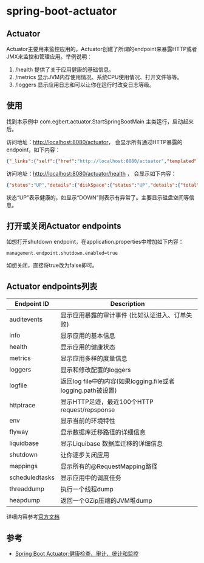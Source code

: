 # spring-boot-actuator

## Actuator

Actuator主要用来监控应用的。Actuator创建了所谓的endpoint来暴露HTTP或者JMX来监控和管理应用。举例说明：

1. /health 提供了关于应用健康的基础信息。
2. /metrics 显示JVM内存使用情况、系统CPU使用情况、打开文件等等。
3. /loggers 显示应用日志和可以让你在运行时改变日志等级。

## 使用

找到本示例中 com.egbert.actuator.StartSpringBootMain 主类运行，启动起来后。

访问地址：<http://localhost:8080/actuator>， 会显示所有通过HTTP暴露的endpoint，如下内容：

```json
{"_links":{"self":{"href":"http://localhost:8080/actuator","templated":false},"auditevents":{"href":"http://localhost:8080/actuator/auditevents","templated":false},"beans":{"href":"http://localhost:8080/actuator/beans","templated":false},"caches-cache":{"href":"http://localhost:8080/actuator/caches/{cache}","templated":true},"caches":{"href":"http://localhost:8080/actuator/caches","templated":false},"health":{"href":"http://localhost:8080/actuator/health","templated":false},"health-component-instance":{"href":"http://localhost:8080/actuator/health/{component}/{instance}","templated":true},"health-component":{"href":"http://localhost:8080/actuator/health/{component}","templated":true},"conditions":{"href":"http://localhost:8080/actuator/conditions","templated":false},"shutdown":{"href":"http://localhost:8080/actuator/shutdown","templated":false},"configprops":{"href":"http://localhost:8080/actuator/configprops","templated":false},"env":{"href":"http://localhost:8080/actuator/env","templated":false},"env-toMatch":{"href":"http://localhost:8080/actuator/env/{toMatch}","templated":true},"info":{"href":"http://localhost:8080/actuator/info","templated":false},"loggers":{"href":"http://localhost:8080/actuator/loggers","templated":false},"loggers-name":{"href":"http://localhost:8080/actuator/loggers/{name}","templated":true},"heapdump":{"href":"http://localhost:8080/actuator/heapdump","templated":false},"threaddump":{"href":"http://localhost:8080/actuator/threaddump","templated":false},"metrics":{"href":"http://localhost:8080/actuator/metrics","templated":false},"metrics-requiredMetricName":{"href":"http://localhost:8080/actuator/metrics/{requiredMetricName}","templated":true},"scheduledtasks":{"href":"http://localhost:8080/actuator/scheduledtasks","templated":false},"httptrace":{"href":"http://localhost:8080/actuator/httptrace","templated":false},"mappings":{"href":"http://localhost:8080/actuator/mappings","templated":false}}}
```

访问地址：<http://localhost:8080/actuator/health> ， 会显示如下内容：

```json
{"status":"UP","details":{"diskSpace":{"status":"UP","details":{"total":111998398464,"free":97433739264,"threshold":10485760}}}}
```

状态“UP”表示健康的，如显示“DOWN”则表示有异常了。主要显示磁盘空间等信息。

## 打开或关闭Actuator endpoints

如想打开shutdown endpoint，在application.properties中增加如下内容：

```properties
management.endpoint.shutdown.enabled=true
```

如想关闭，直接将true改为false即可。

## Actuator endpoints列表

| Endpoint ID    | Description                                                  |
| -------------- | ------------------------------------------------------------ |
| auditevents    | 显示应用暴露的审计事件 (比如认证进入、订单失败)              |
| info           | 显示应用的基本信息                                           |
| health         | 显示应用的健康状态                                           |
| metrics        | 显示应用多样的度量信息                                       |
| loggers        | 显示和修改配置的loggers                                      |
| logfile        | 返回log file中的内容(如果logging.file或者logging.path被设置) |
| httptrace      | 显示HTTP足迹，最近100个HTTP request/repsponse                |
| env            | 显示当前的环境特性                                           |
| flyway         | 显示数据库迁移路径的详细信息                                 |
| liquidbase     | 显示Liquibase 数据库迁移的详细信息                           |
| shutdown       | 让你逐步关闭应用                                             |
| mappings       | 显示所有的@RequestMapping路径                                |
| scheduledtasks | 显示应用中的调度任务                                         |
| threaddump     | 执行一个线程dump                                             |
| heapdump       | 返回一个GZip压缩的JVM堆dump                                  |

详细内容参考[官方文档](https://docs.spring.io/spring-boot/docs/current/reference/html/production-ready-endpoints.html)



## 参考

* [Spring Boot Actuator:健康检查、审计、统计和监控](<https://www.jianshu.com/p/d5943e303a1f>)



